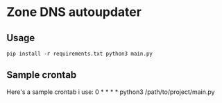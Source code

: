 # Zone DNS autoupdater
## Usage
`pip install -r requirements.txt
python3 main.py`

## Sample crontab
Here's a sample crontab i use:
0 * * * * python3 /path/to/project/main.py
